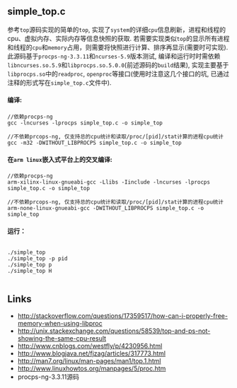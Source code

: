 ## simple_top.c  
  参考`top`源码实现的简单的`top`, 实现了`system`的详细`cpu`信息刷新，进程和线程的cpu、虚拟内存、实际内存等信息快照的获取. 若需要实现类似`top`的显示所有进程和线程的`cpu`和`memory`占用，则需要将快照进行计算、排序再显示(需要时可实现).  
  此源码基于`procps-ng-3.3.11`和`ncurses-5.9`版本测试, 编译和运行时时需依赖`libncurses.so.5.9`和`libprocps.so.5.0.0`(前述源码的`build`结果), 实现主要基于`libprocps.so`中的`readproc`, `openproc`等接口(使用时注意这几个接口的坑, 已通过注释的形式写在`simple_top.c`文件中).

#### 编译:
  <pre><code>//依赖procps-ng
gcc -lncurses -lprocps simple_top.c -o simple_top

//不依赖prcops-ng, 仅支持总的cpu统计和读取/proc/[pid]/stat计算的进程cpu统计
gcc -m32 -DWITHOUT_LIBPROCPS simple_top.c -o simple_top
</code></pre>

#### 在`arm linux`嵌入式平台上的交叉编译:
  <pre><code>//依赖procps-ng
arm-xilinx-linux-gnueabi-gcc -Llibs -Iinclude -lncurses -lprocps simple_top.c -o simple_top

//不依赖prcops-ng, 仅支持总的cpu统计和读取/proc/[pid]/stat计算的进程cpu统计
arm-none-linux-gnueabi-gcc -DWITHOUT_LIBPROCPS simple_top.c -o simple_top</code></pre>

#### 运行：
  <pre><code>
./simple_top
./simple_top -p pid
./simple_top p
./simple_top H
  </code></pre>

## Links
- http://stackoverflow.com/questions/17359517/how-can-i-properly-free-memory-when-using-libproc
- http://unix.stackexchange.com/questions/58539/top-and-ps-not-showing-the-same-cpu-result
- http://www.cnblogs.com/westfly/p/4230956.html
- http://www.blogjava.net/fjzag/articles/317773.html    
- http://man7.org/linux/man-pages/man1/top.1.html  
- http://www.linuxhowtos.org/manpages/5/proc.htm
- procps-ng-3.3.11源码
